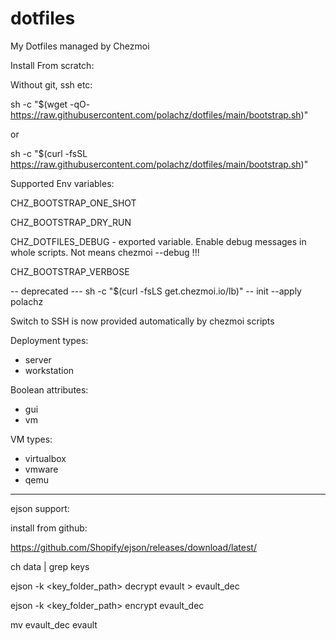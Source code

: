 # dotfiles
My Dotfiles managed by Chezmoi

Install From scratch:

Without git, ssh etc:

sh -c "$(wget -qO- https://raw.githubusercontent.com/polachz/dotfiles/main/bootstrap.sh)"

or 

sh -c "$(curl -fsSL https://raw.githubusercontent.com/polachz/dotfiles/main/bootstrap.sh)"

Supported Env variables:

CHZ_BOOTSTRAP_ONE_SHOT

CHZ_BOOTSTRAP_DRY_RUN

CHZ_DOTFILES_DEBUG - exported variable. Enable debug messages in whole scripts. Not means chezmoi --debug !!!

CHZ_BOOTSTRAP_VERBOSE

-- deprecated ---
sh -c "$(curl -fsLS get.chezmoi.io/lb)" -- init --apply polachz

Switch to SSH is now provided automatically by chezmoi scripts

Deployment types:
- server
- workstation

Boolean attributes:
- gui
- vm

VM types:

- virtualbox
- vmware
- qemu



-------------------------

ejson support:

install from github:

https://github.com/Shopify/ejson/releases/download/latest/

ch data | grep keys

ejson -k <key_folder_path> decrypt evault > evault_dec

ejson -k <key_folder_path> encrypt evault_dec

mv evault_dec evault




